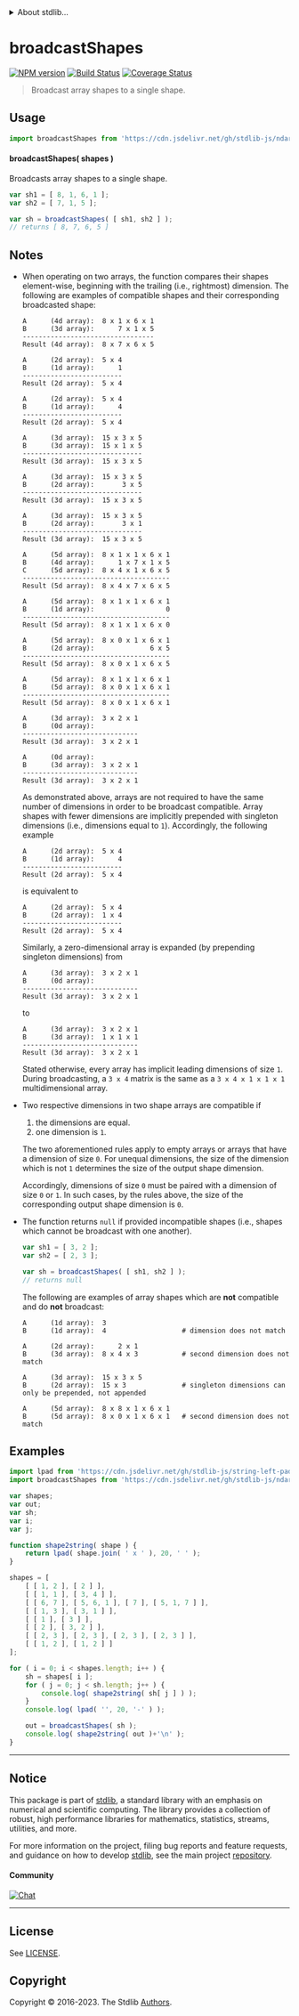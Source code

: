 <!--

@license Apache-2.0

Copyright (c) 2021 The Stdlib Authors.

Licensed under the Apache License, Version 2.0 (the "License");
you may not use this file except in compliance with the License.
You may obtain a copy of the License at

   http://www.apache.org/licenses/LICENSE-2.0

Unless required by applicable law or agreed to in writing, software
distributed under the License is distributed on an "AS IS" BASIS,
WITHOUT WARRANTIES OR CONDITIONS OF ANY KIND, either express or implied.
See the License for the specific language governing permissions and
limitations under the License.

-->


<details>
  <summary>
    About stdlib...
  </summary>
  <p>We believe in a future in which the web is a preferred environment for numerical computation. To help realize this future, we've built stdlib. stdlib is a standard library, with an emphasis on numerical and scientific computation, written in JavaScript (and C) for execution in browsers and in Node.js.</p>
  <p>The library is fully decomposable, being architected in such a way that you can swap out and mix and match APIs and functionality to cater to your exact preferences and use cases.</p>
  <p>When you use stdlib, you can be absolutely certain that you are using the most thorough, rigorous, well-written, studied, documented, tested, measured, and high-quality code out there.</p>
  <p>To join us in bringing numerical computing to the web, get started by checking us out on <a href="https://github.com/stdlib-js/stdlib">GitHub</a>, and please consider <a href="https://opencollective.com/stdlib">financially supporting stdlib</a>. We greatly appreciate your continued support!</p>
</details>

# broadcastShapes

[![NPM version][npm-image]][npm-url] [![Build Status][test-image]][test-url] [![Coverage Status][coverage-image]][coverage-url] <!-- [![dependencies][dependencies-image]][dependencies-url] -->

> Broadcast array shapes to a single shape.

<!-- Section to include introductory text. Make sure to keep an empty line after the intro `section` element and another before the `/section` close. -->

<section class="intro">

</section>

<!-- /.intro -->

<!-- Package usage documentation. -->



<section class="usage">

## Usage

```javascript
import broadcastShapes from 'https://cdn.jsdelivr.net/gh/stdlib-js/ndarray-base-broadcast-shapes@v0.1.1-deno/mod.js';
```

#### broadcastShapes( shapes )

Broadcasts array shapes to a single shape.

```javascript
var sh1 = [ 8, 1, 6, 1 ];
var sh2 = [ 7, 1, 5 ];

var sh = broadcastShapes( [ sh1, sh2 ] );
// returns [ 8, 7, 6, 5 ]
```

</section>

<!-- /.usage -->

<!-- Package usage notes. Make sure to keep an empty line after the `section` element and another before the `/section` close. -->

<section class="notes">

## Notes

-   When operating on two arrays, the function compares their shapes element-wise, beginning with the trailing (i.e., rightmost) dimension. The following are examples of compatible shapes and their corresponding broadcasted shape:

    ```text
    A      (4d array):  8 x 1 x 6 x 1
    B      (3d array):      7 x 1 x 5
    ---------------------------------
    Result (4d array):  8 x 7 x 6 x 5

    A      (2d array):  5 x 4
    B      (1d array):      1
    -------------------------
    Result (2d array):  5 x 4

    A      (2d array):  5 x 4
    B      (1d array):      4
    -------------------------
    Result (2d array):  5 x 4

    A      (3d array):  15 x 3 x 5
    B      (3d array):  15 x 1 x 5
    ------------------------------
    Result (3d array):  15 x 3 x 5

    A      (3d array):  15 x 3 x 5
    B      (2d array):       3 x 5
    ------------------------------
    Result (3d array):  15 x 3 x 5

    A      (3d array):  15 x 3 x 5
    B      (2d array):       3 x 1
    ------------------------------
    Result (3d array):  15 x 3 x 5

    A      (5d array):  8 x 1 x 1 x 6 x 1
    B      (4d array):      1 x 7 x 1 x 5
    C      (5d array):  8 x 4 x 1 x 6 x 5
    -------------------------------------
    Result (5d array):  8 x 4 x 7 x 6 x 5

    A      (5d array):  8 x 1 x 1 x 6 x 1
    B      (1d array):                  0
    -------------------------------------
    Result (5d array):  8 x 1 x 1 x 6 x 0

    A      (5d array):  8 x 0 x 1 x 6 x 1
    B      (2d array):              6 x 5
    -------------------------------------
    Result (5d array):  8 x 0 x 1 x 6 x 5

    A      (5d array):  8 x 1 x 1 x 6 x 1
    B      (5d array):  8 x 0 x 1 x 6 x 1
    -------------------------------------
    Result (5d array):  8 x 0 x 1 x 6 x 1

    A      (3d array):  3 x 2 x 1
    B      (0d array):
    -----------------------------
    Result (3d array):  3 x 2 x 1

    A      (0d array):
    B      (3d array):  3 x 2 x 1
    -----------------------------
    Result (3d array):  3 x 2 x 1
    ```

    As demonstrated above, arrays are not required to have the same number of dimensions in order to be broadcast compatible. Array shapes with fewer dimensions are implicitly prepended with singleton dimensions (i.e., dimensions equal to `1`). Accordingly, the following example

    ```text
    A      (2d array):  5 x 4
    B      (1d array):      4
    -------------------------
    Result (2d array):  5 x 4
    ```

    is equivalent to

    ```text
    A      (2d array):  5 x 4
    B      (2d array):  1 x 4
    -------------------------
    Result (2d array):  5 x 4
    ```

    Similarly, a zero-dimensional array is expanded (by prepending singleton dimensions) from

    ```text
    A      (3d array):  3 x 2 x 1
    B      (0d array):
    -----------------------------
    Result (3d array):  3 x 2 x 1
    ```

    to

    ```text
    A      (3d array):  3 x 2 x 1
    B      (3d array):  1 x 1 x 1
    -----------------------------
    Result (3d array):  3 x 2 x 1
    ```

    Stated otherwise, every array has implicit leading dimensions of size `1`. During broadcasting, a `3 x 4` matrix is the same as a `3 x 4 x 1 x 1 x 1` multidimensional array.

-   Two respective dimensions in two shape arrays are compatible if

    1.  the dimensions are equal.
    2.  one dimension is `1`.

    The two aforementioned rules apply to empty arrays or arrays that have a dimension of size `0`. For unequal dimensions, the size of the dimension which is not `1` determines the size of the output shape dimension.

    Accordingly, dimensions of size `0` must be paired with a dimension of size `0` or `1`. In such cases, by the rules above, the size of the corresponding output shape dimension is `0`.

-   The function returns `null` if provided incompatible shapes (i.e., shapes which cannot be broadcast with one another).

    ```javascript
    var sh1 = [ 3, 2 ];
    var sh2 = [ 2, 3 ];

    var sh = broadcastShapes( [ sh1, sh2 ] );
    // returns null
    ```

    The following are examples of array shapes which are **not** compatible and do **not** broadcast:

    ```text
    A      (1d array):  3
    B      (1d array):  4                   # dimension does not match

    A      (2d array):      2 x 1
    B      (3d array):  8 x 4 x 3           # second dimension does not match

    A      (3d array):  15 x 3 x 5
    B      (2d array):  15 x 3              # singleton dimensions can only be prepended, not appended

    A      (5d array):  8 x 8 x 1 x 6 x 1
    B      (5d array):  8 x 0 x 1 x 6 x 1   # second dimension does not match
    ```

</section>

<!-- /.notes -->

<!-- Package usage examples. -->

<section class="examples">

## Examples

<!-- eslint no-undef: "error" -->

```javascript
import lpad from 'https://cdn.jsdelivr.net/gh/stdlib-js/string-left-pad@deno/mod.js';
import broadcastShapes from 'https://cdn.jsdelivr.net/gh/stdlib-js/ndarray-base-broadcast-shapes@v0.1.1-deno/mod.js';

var shapes;
var out;
var sh;
var i;
var j;

function shape2string( shape ) {
    return lpad( shape.join( ' x ' ), 20, ' ' );
}

shapes = [
    [ [ 1, 2 ], [ 2 ] ],
    [ [ 1, 1 ], [ 3, 4 ] ],
    [ [ 6, 7 ], [ 5, 6, 1 ], [ 7 ], [ 5, 1, 7 ] ],
    [ [ 1, 3 ], [ 3, 1 ] ],
    [ [ 1 ], [ 3 ] ],
    [ [ 2 ], [ 3, 2 ] ],
    [ [ 2, 3 ], [ 2, 3 ], [ 2, 3 ], [ 2, 3 ] ],
    [ [ 1, 2 ], [ 1, 2 ] ]
];

for ( i = 0; i < shapes.length; i++ ) {
    sh = shapes[ i ];
    for ( j = 0; j < sh.length; j++ ) {
        console.log( shape2string( sh[ j ] ) );
    }
    console.log( lpad( '', 20, '-' ) );

    out = broadcastShapes( sh );
    console.log( shape2string( out )+'\n' );
}
```

</section>

<!-- /.examples -->

<!-- C interface documentation. -->



<!-- Section to include cited references. If references are included, add a horizontal rule *before* the section. Make sure to keep an empty line after the `section` element and another before the `/section` close. -->

<section class="references">

</section>

<!-- /.references -->

<!-- Section for related `stdlib` packages. Do not manually edit this section, as it is automatically populated. -->

<section class="related">

</section>

<!-- /.related -->

<!-- Section for all links. Make sure to keep an empty line after the `section` element and another before the `/section` close. -->


<section class="main-repo" >

* * *

## Notice

This package is part of [stdlib][stdlib], a standard library with an emphasis on numerical and scientific computing. The library provides a collection of robust, high performance libraries for mathematics, statistics, streams, utilities, and more.

For more information on the project, filing bug reports and feature requests, and guidance on how to develop [stdlib][stdlib], see the main project [repository][stdlib].

#### Community

[![Chat][chat-image]][chat-url]

---

## License

See [LICENSE][stdlib-license].


## Copyright

Copyright &copy; 2016-2023. The Stdlib [Authors][stdlib-authors].

</section>

<!-- /.stdlib -->

<!-- Section for all links. Make sure to keep an empty line after the `section` element and another before the `/section` close. -->

<section class="links">

[npm-image]: http://img.shields.io/npm/v/@stdlib/ndarray-base-broadcast-shapes.svg
[npm-url]: https://npmjs.org/package/@stdlib/ndarray-base-broadcast-shapes

[test-image]: https://github.com/stdlib-js/ndarray-base-broadcast-shapes/actions/workflows/test.yml/badge.svg?branch=v0.1.1
[test-url]: https://github.com/stdlib-js/ndarray-base-broadcast-shapes/actions/workflows/test.yml?query=branch:v0.1.1

[coverage-image]: https://img.shields.io/codecov/c/github/stdlib-js/ndarray-base-broadcast-shapes/main.svg
[coverage-url]: https://codecov.io/github/stdlib-js/ndarray-base-broadcast-shapes?branch=main

<!--

[dependencies-image]: https://img.shields.io/david/stdlib-js/ndarray-base-broadcast-shapes.svg
[dependencies-url]: https://david-dm.org/stdlib-js/ndarray-base-broadcast-shapes/main

-->

[chat-image]: https://img.shields.io/gitter/room/stdlib-js/stdlib.svg
[chat-url]: https://app.gitter.im/#/room/#stdlib-js_stdlib:gitter.im

[stdlib]: https://github.com/stdlib-js/stdlib

[stdlib-authors]: https://github.com/stdlib-js/stdlib/graphs/contributors

[umd]: https://github.com/umdjs/umd
[es-module]: https://developer.mozilla.org/en-US/docs/Web/JavaScript/Guide/Modules

[deno-url]: https://github.com/stdlib-js/ndarray-base-broadcast-shapes/tree/deno
[umd-url]: https://github.com/stdlib-js/ndarray-base-broadcast-shapes/tree/umd
[esm-url]: https://github.com/stdlib-js/ndarray-base-broadcast-shapes/tree/esm
[branches-url]: https://github.com/stdlib-js/ndarray-base-broadcast-shapes/blob/main/branches.md

[stdlib-license]: https://raw.githubusercontent.com/stdlib-js/ndarray-base-broadcast-shapes/main/LICENSE

</section>

<!-- /.links -->
